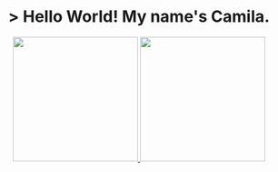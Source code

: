 <h1 align="center">> Hello World! My name's Camila.</h1>
<div align="center">
  <a href="https://www.linkedin.com/in/acamilaofc/">
  <img height="220em" src="https://github-readme-stats.vercel.app/api?username=acamilaofc&theme=tokyonight&include_all_commits=true&count_private=true&show_icons=true&custom_title=Camila%27s%20Status&hide_rank=true&border_radius=0"/>
  <img height="220em" src="https://github-readme-stats.vercel.app/api/top-langs/?username=acamilaofc&layout=compact&langs_count=3&theme=tokyonight&card_width=200&border_radius=0"/>
</div>
